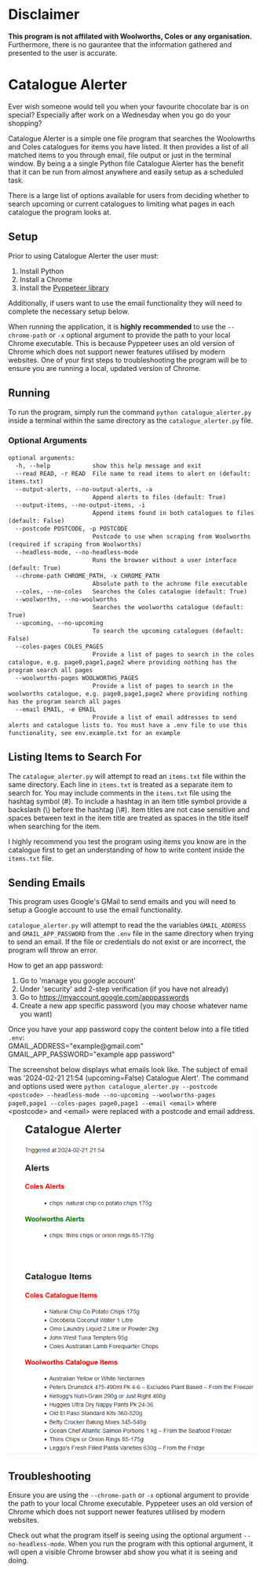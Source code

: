 # Disclaimer
**This program is not affilated with Woolworths, Coles or any organisation.** Furthermore, there is no gaurantee that the information gathered and presented to the user is accurate.

# Catalogue Alerter
Ever wish someone would tell you when your favourite chocolate bar is on special? Especially after work on a Wednesday when you go do your shopping?

Catalogue Alerter is a simple one file program that searches the Woolowrths and Coles catalogues for items you have listed. It then provides a list of all matched items to you through email, file output or just in the terminal window. By being a a single Python file Catalogue Alerter has the benefit that it can be run from almost anywhere and easily setup as a scheduled task.

There is a large list of options available for users from deciding whether to search upcoming or current catalogues to limiting what pages in each catalogue the program looks at.

## Setup
Prior to using Catalogue Alerter the user must:
1. Install Python
2. Install a Chrome
3. Install the [Pyppeteer library](https://miyakogi.github.io/pyppeteer/)

Additionally, if users want to use the email functionality they will need to complete the necessary setup below.

When running the application, it is **highly recommended** to use the `--chrome-path` or `-x` optional argument to provide the path to your local Chrome executable. This is because Pyppeteer uses an old version of Chrome which does not support newer features utilised by modern websites. One of your first steps to troubleshooting the program will be to ensure you are running a local, updated version of Chrome.

## Running
To run the program, simply run the command `python catalogue_alerter.py` inside a terminal within the same directory as the `catalogue_alerter.py` file.

### Optional Arguments
```
optional arguments:
  -h, --help            show this help message and exit
  --read READ, -r READ  File name to read items to alert on (default: items.txt)
  --output-alerts, --no-output-alerts, -a
                        Append alerts to files (default: True)
  --output-items, --no-output-items, -i
                        Append items found in both catalogues to files (default: False)
  --postcode POSTCODE, -p POSTCODE
                        Postcode to use when scraping from Woolworths (required if scraping from Woolworths)
  --headless-mode, --no-headless-mode
                        Runs the browser without a user interface (default: True)
  --chrome-path CHROME_PATH, -x CHROME_PATH
                        Absolute path to the achrome file executable
  --coles, --no-coles   Searches the Coles catalogue (default: True)
  --woolworths, --no-woolworths
                        Searches the woolworths catalogue (default: True)
  --upcoming, --no-upcoming
                        To search the upcoming catalogues (default: False)
  --coles-pages COLES_PAGES
                        Provide a list of pages to search in the coles catalogue, e.g. page0,page1,page2 where providing nothing has the program search all pages
  --woolworths-pages WOOLWORTHS_PAGES
                        Provide a list of pages to search in the woolworths catalogue, e.g. page0,page1,page2 where providing nothing has the program search all pages
  --email EMAIL, -e EMAIL
                        Provide a list of email addresses to send alerts and catalogue lists to. You must have a .env file to use this functionality, see env.example.txt for an example
```


## Listing Items to Search For
The `catalogue_alerter.py` will attempt to read an `items.txt` file within the same directory. Each line in `items.txt` is treated as a separate item to search for. You may include comments in the `items.txt` file using the hashtag symbol (#). To include a hashtag in an item title symbol provide a backslash (\\) before the hashtag (\\#). Item titles are not case sensitive and spaces between text in the item title are treated as spaces in the title itself when searching for the item.

I highly recommend you test the program using items you know are in the catalogue first to get an understanding of how to write content inside the `items.txt` file.

## Sending Emails
This program uses Google's GMail to send emails and you will need to setup a Google account to use the email functionality.

`catalogue_alerter.py` will attempt to read the the variables `GMAIL_ADDRESS` and `GMAIL_APP_PASSWORD` from the `.env` file in the same directory when trying to send an email. If the file or credentials do not exist or are incorrect, the program will throw an error.

How to get an app password:
1. Go to 'manage you google account'
2. Under 'security' add 2-step verification (if you have not already)
3. Go to https://myaccount.google.com/apppasswords
4. Create a new app specific password (you may choose whatever name you want)

Once you have your app password copy the content below into a file titled `.env`: <br>
GMAIL_ADDRESS="example<span>@gmail.com" <br> <!-- a <span> is used here to prevent this line from becoming a hyperlink -->
GMAIL_APP_PASSWORD="example app password" <br>

The screenshot below displays what emails look like. The subject of email was '2024-02-21 21:54 (upcoming=False) Catalogue Alert'. The command and options used were `python catalogue_alerter.py --postcode <postcode> --headless-mode --no-upcoming --woolworths-pages page0,page1 --coles-pages page0,page1 --email <email>` where \<postcode> and \<email> were replaced with a postcode and email address.

![Email Example](/images/Email%20Example.png)

## Troubleshooting
Ensure you are using the `--chrome-path` or `-x` optional argument to provide the path to your local Chrome executable. Pyppeteer uses an old version of Chrome which does not support newer features utilised by modern websites.

Check out what the program itself is seeing using the optional argument `--no-headless-mode`. When you run the program with this optional argument, it will open a visible Chrome browser abd show you what it is seeing and doing.